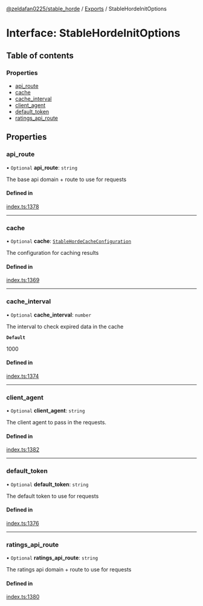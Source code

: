 [@zeldafan0225/stable_horde](../README.md) / [Exports](../modules.md) / StableHordeInitOptions

# Interface: StableHordeInitOptions

## Table of contents

### Properties

- [api\_route](StableHordeInitOptions.md#api_route)
- [cache](StableHordeInitOptions.md#cache)
- [cache\_interval](StableHordeInitOptions.md#cache_interval)
- [client\_agent](StableHordeInitOptions.md#client_agent)
- [default\_token](StableHordeInitOptions.md#default_token)
- [ratings\_api\_route](StableHordeInitOptions.md#ratings_api_route)

## Properties

### api\_route

• `Optional` **api\_route**: `string`

The base api domain + route to use for requests

#### Defined in

[index.ts:1378](https://github.com/ZeldaFan0225/stable_horde/blob/e31e830/index.ts#L1378)

___

### cache

• `Optional` **cache**: [`StableHordeCacheConfiguration`](StableHordeCacheConfiguration.md)

The configuration for caching results

#### Defined in

[index.ts:1369](https://github.com/ZeldaFan0225/stable_horde/blob/e31e830/index.ts#L1369)

___

### cache\_interval

• `Optional` **cache\_interval**: `number`

The interval to check expired data in the cache

**`Default`**

1000

#### Defined in

[index.ts:1374](https://github.com/ZeldaFan0225/stable_horde/blob/e31e830/index.ts#L1374)

___

### client\_agent

• `Optional` **client\_agent**: `string`

The client agent to pass in the requests.

#### Defined in

[index.ts:1382](https://github.com/ZeldaFan0225/stable_horde/blob/e31e830/index.ts#L1382)

___

### default\_token

• `Optional` **default\_token**: `string`

The default token to use for requests

#### Defined in

[index.ts:1376](https://github.com/ZeldaFan0225/stable_horde/blob/e31e830/index.ts#L1376)

___

### ratings\_api\_route

• `Optional` **ratings\_api\_route**: `string`

The ratings api domain + route to use for requests

#### Defined in

[index.ts:1380](https://github.com/ZeldaFan0225/stable_horde/blob/e31e830/index.ts#L1380)
